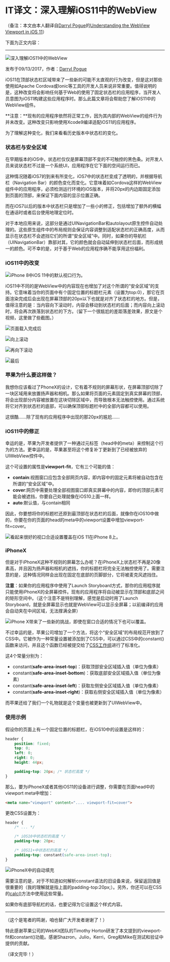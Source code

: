 # IT译文：深入理解iOS11中的WebView

（备注：本文由本人翻译自[Darryl Pogue](https://dpogue.ca/)的[Understanding the WebView Viewport in iOS 11](https://ayogo.com/blog/ios11-viewport/)）

下面为正文内容：

------

![深入理解iOS11中的WebView](../images/translate_iOS11_webview_0.jpg)

发布于09/13/2017，作者：[Darryl Pogue](https://dpogue.ca/)

iOS11在顶部状态栏区域带来了一些新的可能不太直观的行为改变，但是这对那些使用如Apache Cordova或Ionic等工具的开发人员来说非常重要。值得说明的是，这种改变将会影响任何基于Web的使用了固定状态栏的应用程序，当开发人员意图为iOS11构建这些应用程序时。那么此篇文章将会帮助您了解iOS11中的WebView组件。

**注意：**现有的应用程序依然将正常工作，因为其内部的WebView的组件行为并未改变。这种改变只影响使用Xcode9编译适配iOS11的应用程序。

为了理解这种变化，我们来看看历史版本中状态栏的变化。

### 状态栏与安全区域

在早期版本的iOS中，状态栏仅仅是屏幕顶部不变的不可触控的黑色条。对开发人员来说状态栏不过是一个系统UI，应用程序在它下面的空间运行而已。

这种情况随着iOS7的到来有所变化，iOS7中的状态栏变成了透明的，并根据导航栏（Navigation Bar）的颜色变化而变化。它意味着如Cordova这样的WebView组件中的应用程序，必须检测运行环境的iOS版本，并将20px的内边距固定添加到页面的顶部，来保证下面内容的显示位置正确。

而在iOS7以后的版本中状态栏只是增加了一些小的修正，包括增加了额外的横幅在通话时或者后台使用地理定位时。

对于本地应用来说，这部分是通过UINavigationBar和autolayout原生控件自动处理的。这些原生组件中的布局规则会保证内容调整到适配状态栏的正确高度，从而显示在状态栏不会遮挡它们的所谓“安全区域”中。同时，如果你的导航栏（UINavigationBar）靠部对其，它的颜色就会自动延伸到状态栏后面，而形成统一的颜色。可不幸的是，对于基于Web的应用程序确不能享用这份福利。

### iOS11中的改变

![iPhone 8中iOS 11中的默认视口行为。](../images/translate_iOS11_webview_1.png)

iOS11中不同的是WebView中的内容现在也增加了对这个所谓的“安全区域”的支持。它意味着当你的页面中有个固定位置的标题栏元素（设置为top:0），那它在页面渲染完成后会出现在屏幕顶部的20px以下也就是对齐了状态栏的地方。但是，值得注意的是：当内容向下滚动时，内容会移动到状态栏的后面；而内容向上滚动时，将会再次跌落到状态栏的下方。（留下一个很尴尬的差距落差效果，原文是个视频，这里做了些截图。）

![页面载入完成后](../images/translate_iOS11_webview_5.jpg)

![向上滚动](../images/translate_iOS11_webview_7.jpg)

![再向下滚动](../images/translate_iOS11_webview_6.jpg)

![最后](../images/translate_iOS11_webview_8.jpg)



### 苹果为什么要这样做？

我想你应该看过了PhoneX的设计，它有着不规则的屏幕形状，在屏幕顶部切除了一块区域用来放置扬声器和相机。那么如果将页面的元素固定到真实屏幕的顶部，将会出现部分内容被放置在这块切除区域中，而导致根本无法触控使用。通过系统将它对齐到状态栏的底部，可以确保顶部标题栏中的全部内容都可以使用。

这很酷……除了现有的应用程序中出现的那20px的尴尬……

### iOS11中的修正

幸运的是，苹果为开发者提供了一种通过元标签（head中的meta）来控制这个行为的方法。更幸运的是，苹果甚至将这个修复补丁更新到了已经被放弃的UIWebView控件中。

这个可设置的属性是**viewport-fit**，它有三个可能的值：

- **contain**:视图窗口应包含全部网页内容，即内容中的固定元素将被自动包含在所谓的“安全区域”中。
- **cover**:网页中需要处理全部视图窗口即真实屏幕中的内容，即你的顶部元素可能会被遮挡，你要自己处理就像在iOS10上面一样。
- **auto**:默认值，与contain相同

因此，你要想将你的标题栏还原到最顶部在状态栏的后面，就像你在iOS10中做的，你要在你的页面的head的meta中的viewport设置中增加viewport-fit=cover。

![看起来很好的视口合适设置覆盖在iOS 11在iPhone 8上。](../images/translate_iOS11_webview_2.png)



### iPhoneX

但是对于iPhoneX这种不规则的屏幕怎么办呢？在iPhoneX上状态栏不再是20像素高，并且因为扬声器和相机的遮挡，你的标题栏将完全无法触控使用了。需要注意的是，这种情况同样会出现在固定在底部的页脚部分，它将被麦克风遮挡住。

**注意**：如果你的应用程序中使用了Launch Storyboard方式，那你的应用程序就只能使用iPhoneX的全屏幕控件。现有的应用程序将自动被显示在顶部和底部之间的矩形空间中。（这个注意不是特别理解，感觉是启动时用了Launch Storyboard，就是全屏幕显示也就是WebView可以显示全屏幕；以前编译的应用会自动夹在中间区域，无法撑满全屏）

![iPhone X带来了一些新的挑战，即使在窗口合适的情况下也可以覆盖。](../images/translate_iOS11_webview_3.png)

不过幸运的是，苹果公司增加了一个方法，将这个“安全区域”的布局规范开放到了CSS中。它被作为一种常量设置被添加到了CSS中，可以通过CSS中的constant()函数来访问，并且这个函数已经被提交给了[CSS工作组](https://github.com/w3c/csswg-drafts/issues/1693)进行了标准化。

这4个常量分别为：

- constant(**safe-area-inset-top**)：获取顶部安全区域插入值（单位为像素）
- constant(**safe-area-inset-bottom**)：获取底部安全区域插入值（单位为像素）
- constant(**safe-area-inset-left**)：获取左侧安全区域插入值（单位为像素）
- constant(**safe-area-inset-right**)：获取右侧安全区域插入值（单位为像素）

而苹果还给了我们一个礼物就是这个变量也被更新到了UIWebView中。

### 使用示例

假设你的页面上有一个固定位置的标题栏，在iOS10中的设置是这样的：

```css
header {
    position: fixed;
    top: 0;
    left: 0;
    right: 0;
    height: 44px;

    padding-top: 20px; /* 状态栏高度 */
}
```

那么，要为iPhoneX或者其他iOS11的设备进行调整，你需要在页面head中的viewport meta中增加：

```html
<meta name="viewport" content=".... viewport-fit=cover">
```

更改CSS设置为：

```css
header {
    /* ... */

    /* iOS10中状态栏的高度 */
    padding-top: 20px;

    /* iOS11+中状态栏的高度 */
    padding-top: constant(safe-area-inset-top);
}
```

![iPhoneX中的自动填充](../images/translate_iOS11_webview_4.png)

需要注意的是，对于不知道如何解析constant语法的旧设备来说，保留返回值是很重要的（我的理解就是指上面的padding-top:20px;）。另外，你还可以在CSS的[calc()](http://www.w3cplus.com/css3/how-to-use-css3-calc-function.html)方法中使用这些常量。

如果你有底部导航栏的话，也要记得为它设置这个样式内容。

------

（这个是笔者的鸣谢，咱也替广大开发者谢谢了！）

特此感谢苹果公司的WebKit团队的Timothy Horton研发了本文提到的viewport-fit和constant()功能。感谢Shazron，Julio，Kerri，Greg和Mike在测试和验证中提供的贡献。

（译文完毕！）